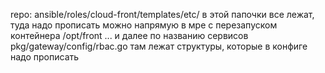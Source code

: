 repo: ansible/roles/cloud-front/templates/etc/
в этой папочки все лежат, туда надо прописать
можно напрямую в мре с перезапуском контейнера /opt/front ... и далее по названию сервисов
pkg/gateway/config/rbac.go
там лежат структуры, которые в конфиге надо прописать